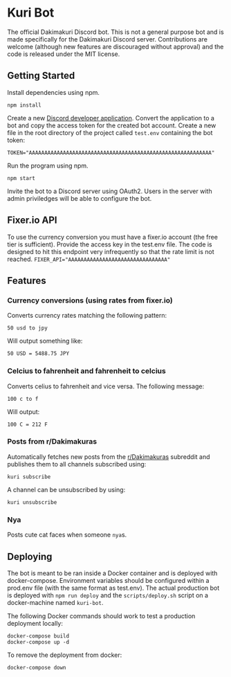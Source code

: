 # Kuri Bot

The official Dakimakuri Discord bot. This is not a general purpose bot and is made specifically for the Dakimakuri Discord server. Contributions are welcome (although new features are discouraged without approval) and the code is released under the MIT license.

## Getting Started

Install dependencies using npm.

```npm install```

Create a new [Discord developer application](https://discordapp.com/developers/applications/). Convert the application to a bot and copy the access token for the created bot account. Create a new file in the root directory of the project called ```test.env``` containing the bot token:

```TOKEN="AAAAAAAAAAAAAAAAAAAAAAAAAAAAAAAAAAAAAAAAAAAAAAAAAAAAAAAAAAA"```

Run the program using npm.

```npm start```

Invite the bot to a Discord server using OAuth2. Users in the server with admin priviledges will be able to configure the bot.

## Fixer.io API

To use the currency conversion you must have a fixer.io account (the free tier is sufficient). Provide the access key in the test.env file. The code is designed to hit this endpoint very infrequently so that the rate limit is not reached.
```FIXER_API="AAAAAAAAAAAAAAAAAAAAAAAAAAAAAAAA"```

## Features

### Currency conversions (using rates from fixer.io)

Converts currency rates matching the following pattern:

```50 usd to jpy```

Will output something like:

```50 USD = 5488.75 JPY```

### Celcius to fahrenheit and fahrenheit to celcius

Converts celius to fahrenheit and vice versa. The following message:

```100 c to f```

Will output:

```100 C = 212 F```

### Posts from r/Dakimakuras

Automatically fetches new posts from the [r/Dakimakuras](https://www.reddit.com/r/Dakimakuras) subreddit and publishes them to all channels subscribed using:

```kuri subscribe```

A channel can be unsubscribed by using:

```kuri unsubscribe```

### Nya

Posts cute cat faces when someone ```nya```s.

## Deploying

The bot is meant to be ran inside a Docker container and is deployed with docker-compose. Environment variables should be configured within a prod.env file (with the same format as test.env). The actual production bot is deployed with ```npm run deploy``` and the ```scripts/deploy.sh``` script on a docker-machine named ```kuri-bot```.

The following Docker commands should work to test a production deployment locally:

```
docker-compose build
docker-compose up -d
```

To remove the deployment from docker:

```
docker-compose down
```
